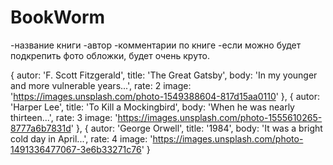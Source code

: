 # BookWorm
 -название книги
   -автор
   -комментарии по книге
   -если можно будет подкрепить фото обложки, будет очень круто.



{
    autor: 'F. Scott Fitzgerald',
    title: 'The Great Gatsby',
    body: 'In my younger and more vulnerable years...',
    rate: 2
    image: 'https://images.unsplash.com/photo-1549388604-817d15aa0110'
  },
  {
    autor: 'Harper Lee',
    title: 'To Kill a Mockingbird',
    body: 'When he was nearly thirteen...',
    rate: 3
    image: 'https://images.unsplash.com/photo-1555610265-8777a6b7831d'
  },
  {
    autor: 'George Orwell',
    title: '1984',
    body: 'It was a bright cold day in April...',
    rate: 4
    image: 'https://images.unsplash.com/photo-1491336477067-3e6b33271c76'
  }